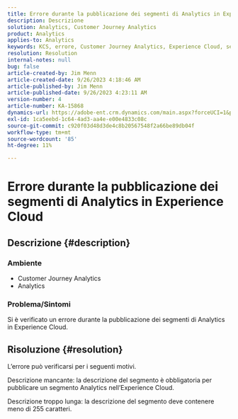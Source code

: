 ```yaml
---
title: Errore durante la pubblicazione dei segmenti di Analytics in Experience Cloud
description: Descrizione
solution: Analytics, Customer Journey Analytics
product: Analytics
applies-to: Analytics
keywords: KCS, errore, Customer Journey Analytics, Experience Cloud, segmenti, pubblicazione
resolution: Resolution
internal-notes: null
bug: false
article-created-by: Jim Menn
article-created-date: 9/26/2023 4:18:46 AM
article-published-by: Jim Menn
article-published-date: 9/26/2023 4:23:11 AM
version-number: 4
article-number: KA-15868
dynamics-url: https://adobe-ent.crm.dynamics.com/main.aspx?forceUCI=1&pagetype=entityrecord&etn=knowledgearticle&id=0cb090c6-235c-ee11-be6f-6045bd006268
exl-id: 1ca5eebd-1c64-4ad3-aa4e-e00e4833c08c
source-git-commit: c920f03d48d3de4c8b20567548f2a66be89db04f
workflow-type: tm+mt
source-wordcount: '85'
ht-degree: 11%

---
```


# Errore durante la pubblicazione dei segmenti di Analytics in Experience Cloud

## Descrizione {#description}


### <b>Ambiente</b>

- Customer Journey Analytics
- Analytics




### <b>Problema/Sintomi</b>

Si è verificato un errore durante la pubblicazione dei segmenti di Analytics in Experience Cloud.


## Risoluzione {#resolution}


L’errore può verificarsi per i seguenti motivi.

Descrizione mancante: la descrizione del segmento è obbligatoria per pubblicare un segmento Analytics nell’Experience Cloud.

Descrizione troppo lunga: la descrizione del segmento deve contenere meno di 255 caratteri.
